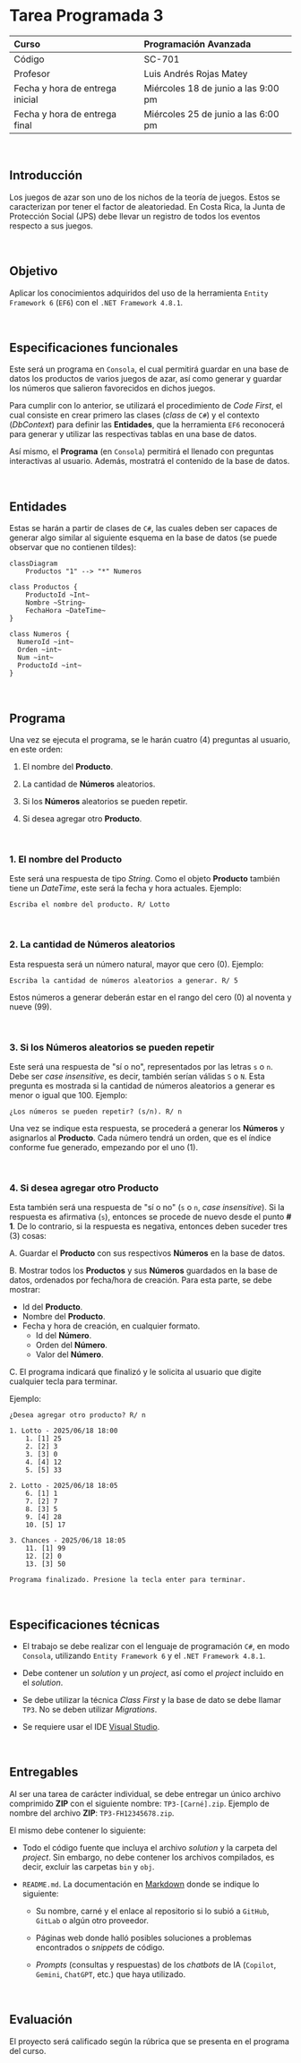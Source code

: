 # Tarea Programada 3

| Curso                           | Programación Avanzada               |
| :------------------------------ | :---------------------------------- |
| Código                          | SC-701                              |
| Profesor                        | Luis Andrés Rojas Matey             |
| Fecha y hora de entrega inicial | Miércoles 18 de junio a las 9:00 pm |
| Fecha y hora de entrega final   | Miércoles 25 de junio a las 6:00 pm |

<br />

## Introducción

Los juegos de azar son uno de los nichos de la teoría de juegos. Estos se caracterizan por tener el factor de aleatoriedad. En Costa Rica, la Junta de Protección Social (JPS) debe llevar un registro de todos los eventos respecto a sus juegos.

<br />

## Objetivo

Aplicar los conocimientos adquiridos del uso de la herramienta `Entity Framework 6` (`EF6`) con el `.NET Framework 4.8.1`.

<br />

## Especificaciones funcionales

Este será un programa en `Consola`, el cual permitirá guardar en una base de datos los productos de varios juegos de azar, así como generar y guardar los números que salieron favorecidos en dichos juegos.

Para cumplir con lo anterior, se utilizará el procedimiento de _Code First_, el cual consiste en crear primero las clases (_class_ de `C#`) y el contexto (_DbContext_) para definir las **Entidades**, que la herramienta `EF6` reconocerá para generar y utilizar las respectivas tablas en una base de datos.

Así mismo, el **Programa** (en `Consola`) permitirá el llenado con preguntas interactivas al usuario. Además, mostratrá el contenido de la base de datos.

<br />

## Entidades

Estas se harán a partir de clases de `C#`, las cuales deben ser capaces de generar algo similar al siguiente esquema en la base de datos (se puede observar que no contienen tildes):

```mermaid
classDiagram
    Productos "1" --> "*" Numeros

class Productos {
    ProductoId ~Int~
    Nombre ~String~
    FechaHora ~DateTime~
}

class Numeros {
  NumeroId ~int~
  Orden ~int~
  Num ~int~
  ProductoId ~int~
}
```

<br />

## Programa

Una vez se ejecuta el programa, se le harán cuatro (4) preguntas al usuario, en este orden:

1. El nombre del **Producto**.

2. La cantidad de **Números** aleatorios.

3. Si los **Números** aleatorios se pueden repetir.

4. Si desea agregar otro **Producto**.

<br />

### 1. El nombre del **Producto**

Este será una respuesta de tipo _String_. Como el objeto **Producto** también tiene un _DateTime_, este será la fecha y hora actuales. Ejemplo:

```
Escriba el nombre del producto. R/ Lotto
```

<br />

### 2. La cantidad de **Números** aleatorios

Esta respuesta será un número natural, mayor que cero (0). Ejemplo:

```
Escriba la cantidad de números aleatorios a generar. R/ 5
```

Estos números a generar deberán estar en el rango del cero (0) al noventa y nueve (99).

<br />

### 3. Si los **Números** aleatorios se pueden repetir

Este será una respuesta de "sí o no", representados por las letras `s` o `n`. Debe ser _case insensitive_, es decir, también serían válidas `S` o `N`. Esta pregunta es mostrada si la cantidad de números aleatorios a generar es menor o igual que 100. Ejemplo:

```
¿Los números se pueden repetir? (s/n). R/ n
```

Una vez se indique esta respuesta, se procederá a generar los **Números** y asignarlos al **Producto**. Cada número tendrá un orden, que es el índice conforme fue generado, empezando por el uno (1).

<br />

### 4. Si desea agregar otro **Producto**

Esta también será una respuesta de "sí o no" (`s` o `n`, _case insensitive_). Si la respuesta es afirmativa (`s`), entonces se procede de nuevo desde el punto **# 1**. De lo contrario, si la respuesta es negativa, entonces deben suceder tres (3) cosas:

A. Guardar el **Producto** con sus respectivos **Números** en la base de datos.

B. Mostrar todos los **Productos** y sus **Números** guardados en la base de datos, ordenados por fecha/hora de creación. Para esta parte, se debe mostrar:

- Id del **Producto**.
- Nombre del **Producto**.
- Fecha y hora de creación, en cualquier formato.
  - Id del **Número**.
  - Orden del **Número**.
  - Valor del **Número**.

C. El programa indicará que finalizó y le solicita al usuario que digite cualquier tecla para terminar.

Ejemplo:

```
¿Desea agregar otro producto? R/ n

1. Lotto - 2025/06/18 18:00
    1. [1] 25
    2. [2] 3
    3. [3] 0
    4. [4] 12
    5. [5] 33

2. Lotto - 2025/06/18 18:05
    6. [1] 1
    7. [2] 7
    8. [3] 5
    9. [4] 28
    10. [5] 17

3. Chances - 2025/06/18 18:05
    11. [1] 99
    12. [2] 0
    13. [3] 50

Programa finalizado. Presione la tecla enter para terminar.
```

<br />

## Especificaciones técnicas

- El trabajo se debe realizar con el lenguaje de programación `C#`, en modo `Consola`, utilizando `Entity Framework 6` y el `.NET Framework 4.8.1`.

- Debe contener un _solution_ y un _project_, así como el _project_ incluido en el _solution_.

- Se debe utilizar la técnica _Class First_ y la base de dato se debe llamar `TP3`. No se deben utilizar _Migrations_.

- Se requiere usar el IDE [Visual Studio](https://visualstudio.microsoft.com/vs/).

<br />

## Entregables

Al ser una tarea de carácter individual, se debe entregar un único archivo comprimido **ZIP** con el siguiente nombre: `TP3-[Carné].zip`. Ejemplo de nombre del archivo **ZIP**: `TP3-FH12345678.zip`.

El mismo debe contener lo siguiente:

- Todo el código fuente que incluya el archivo _solution_ y la carpeta del _project_. Sin embargo, no debe contener los archivos compilados, es decir, excluir las carpetas `bin` y `obj`.

- `README.md`. La documentación en [Markdown](https://www.markdownguide.org) donde se indique lo siguiente:

  - Su nombre, carné y el enlace al repositorio si lo subió a `GitHub`, `GitLab` o algún otro proveedor.

  - Páginas web donde halló posibles soluciones a problemas encontrados o _snippets_ de código.

  - _Prompts_ (consultas y respuestas) de los _chatbots_ de IA (`Copilot`, `Gemini`, `ChatGPT`, etc.) que haya utilizado.

<br />

## Evaluación

El proyecto será calificado según la rúbrica que se presenta en el programa del curso.
